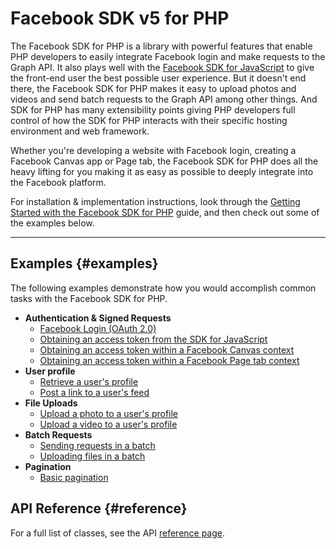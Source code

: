 # Facebook SDK v5 for PHP

The Facebook SDK for PHP is a library with powerful features that enable PHP developers to easily integrate Facebook login and make requests to the Graph API. It also plays well with the [Facebook SDK for JavaScript](https://developers.facebook.com/docs/javascript) to give the front-end user the best possible user experience. But it doesn't end there, the Facebook SDK for PHP makes it easy to upload photos and videos and send batch requests to the Graph API among other things. And SDK for PHP has many extensibility points giving PHP developers full control of how the SDK for PHP interacts with their specific hosting environment and web framework.

Whether you're developing a website with Facebook login, creating a Facebook Canvas app or Page tab, the Facebook SDK for PHP does all the heavy lifting for you making it as easy as possible to deeply integrate into the Facebook platform.

For installation & implementation instructions, look through the [Getting Started with the Facebook SDK for PHP](docs/sdk_getting_started.fbmd) guide, and then check out some of the examples below.

---

## Examples {#examples}

The following examples demonstrate how you would accomplish common tasks with the Facebook SDK for PHP.

- **Authentication & Signed Requests**
  - [Facebook Login (OAuth 2.0)](docs/example_facebook_login.fbmd)
  - [Obtaining an access token from the SDK for JavaScript](docs/example_access_token_from_javascript.fbmd)
  - [Obtaining an access token within a Facebook Canvas context](docs/example_access_token_from_canvas.fbmd)
  - [Obtaining an access token within a Facebook Page tab context](docs/example_access_token_from_page_tab.fbmd)
- **User profile**
  - [Retrieve a user's profile](docs/example_retrieve_user_profile.fbmd)
  - [Post a link to a user's feed](docs/example_post_links.fbmd)
- **File Uploads**
  - [Upload a photo to a user's profile](docs/example_upload_photo.fbmd)
  - [Upload a video to a user's profile](docs/example_upload_video.fbmd)
- **Batch Requests**
  - [Sending requests in a batch](docs/example_batch_request.fbmd)
  - [Uploading files in a batch](docs/example_batch_upload.fbmd)
- **Pagination**
  - [Basic pagination](docs/example_pagination_basic.fbmd)

## API Reference {#reference}

For a full list of classes, see the API [reference page](docs/sdk_reference.fbmd).
